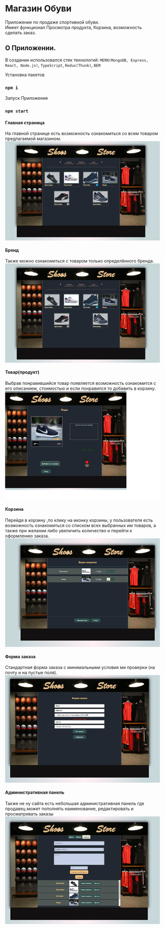 # Магазин Обуви
Приложение по продаже спортивной обуви.</br>
Имеет функционал Просмотра продукта,
Корзина, возможность сделать заказ.

## О Приложении.

В создании использовался стек технологий: `MERN(MongoDB, Express, React, Node.js)`, `TypeScript`, `Redux(Thunk)`, `BEM`

Установка пакетов
### `npm i`

Запуск Приложения
### `npm start`

#### Главная страница 
На главной странице есть возможность ознакомиться со всем товаром предлагаемой магазином.
![main](https://github.com/ApprenticeWeb/shoes-store-frontend/blob/main/picture_for_github/main.png)
#### Бренд
Также можно ознакомиться с товаром только определённого бренда.
![main](https://github.com/ApprenticeWeb/shoes-store-frontend/blob/main/picture_for_github/main.png)
#### Товар(продукт)
Выбрав понравившийся товар появляется возможность ознакомится с его описанием, стоимостью и если понравился то добавить в корзину.
![main](https://github.com/ApprenticeWeb/shoes-store-frontend/blob/main/picture_for_github/choice.png)
#### Корзина
Перейдя в корзину ,по клику на иконку корзины, у пользователя есть возможность ознакомиться со списком всех выбранных им товаров,
а также при желании либо увеличить количество и перейти к оформлению заказа.
![main](https://github.com/ApprenticeWeb/shoes-store-frontend/blob/main/picture_for_github/basket.png)
#### Форма заказа
Стандартная форма заказа с минимальными условия ми проверки (на почту и на пустые поля).
![main](https://github.com/ApprenticeWeb/shoes-store-frontend/blob/main/picture_for_github/form.png)
#### Административная панель
Также не ну сайта есть небольшая административная панель где продавец может пополнять наименование, редактировать и просматривать заказы
![main](https://github.com/ApprenticeWeb/shoes-store-frontend/blob/main/picture_for_github/admin-panel.png)
